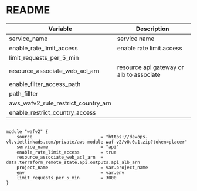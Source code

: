 # README

|Variable|Description|
|-|-|
|service_name|service name|
|enable_rate_limit_access|enable rate limit access||
|limit_requests_per_5_min||
|resource_associate_web_acl_arn|resource api gateway or alb to associate|
|enable_filter_access_path||
|path_fillter||
|aws_wafv2_rule_restrict_country_arn||
|enable_restrict_country_access||

```

module "wafv2" {
    source                          = "https://devops-vl.vietlinkads.com/private/aws-module-waf-v2/v0.0.1.zip?token=placer"
    service_name                    = "api"
    enable_rate_limit_access        = true
    resource_associate_web_acl_arn  = data.terraform_remote_state.api.outputs.api_alb_arn
    project_name                    = var.project_name
    env                             = var.env
    limit_requests_per_5_min        = 3000
}
```